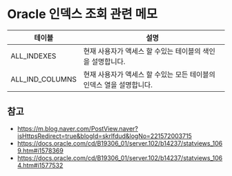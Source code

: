 # Oracle 인덱스 조회 관련 메모

|테이블|설명|
|---|---|
|ALL_INDEXES|현재 사용자가 액세스 할 수있는 테이블의 색인을 설명합니다.|
|ALL_IND_COLUMNS|현재 사용자가 액세스 할 수있는 모든 테이블의 인덱스 열을 설명합니다.|

## 참고
- https://m.blog.naver.com/PostView.naver?isHttpsRedirect=true&blogId=skrlfdud&logNo=221572003715
- https://docs.oracle.com/cd/B19306_01/server.102/b14237/statviews_1069.htm#i1578369
- https://docs.oracle.com/cd/B19306_01/server.102/b14237/statviews_1064.htm#i1577532
